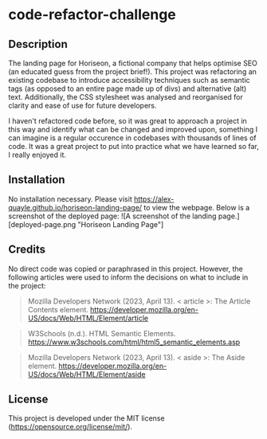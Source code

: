 # code-refactor-challenge

## Description

The landing page for Horiseon, a fictional company that helps optimise SEO (an educated guess from the project brief!). This project was refactoring an existing codebase to introduce accessibility techniques such as semantic tags (as opposed to an entire page made up of divs) and alternative (alt) text. Additionally, the CSS stylesheet was analysed and reorganised for clarity and ease of use for future developers.

I haven't refactored code before, so it was great to approach a project in this way and identify what can be changed and improved upon, something I can imagine is a regular occurence in codebases with thousands of lines of code. It was a great project to put into practice what we have learned so far, I really enjoyed it.

## Installation

No installation necessary. Please visit https://alex-quayle.github.io/horiseon-landing-page/ to view the webpage. Below is a screenshot of the deployed page:
![A screenshot of the landing page.] [deployed-page.png "Horiseon Landing Page"]

## Credits

No direct code was copied or paraphrased in this project. However, the following articles were used to inform the decisions on what to include in the project:

> Mozilla Developers Network (2023, April 13). < article >: The Article Contents element. https://developer.mozilla.org/en-US/docs/Web/HTML/Element/article

> W3Schools (n.d.). HTML Semantic Elements. https://www.w3schools.com/html/html5_semantic_elements.asp

> Mozilla Developers Network (2023, April 13). < aside >: The Aside element. https://developer.mozilla.org/en-US/docs/Web/HTML/Element/aside


## License

This project is developed under the MIT license (https://opensource.org/license/mit/).


